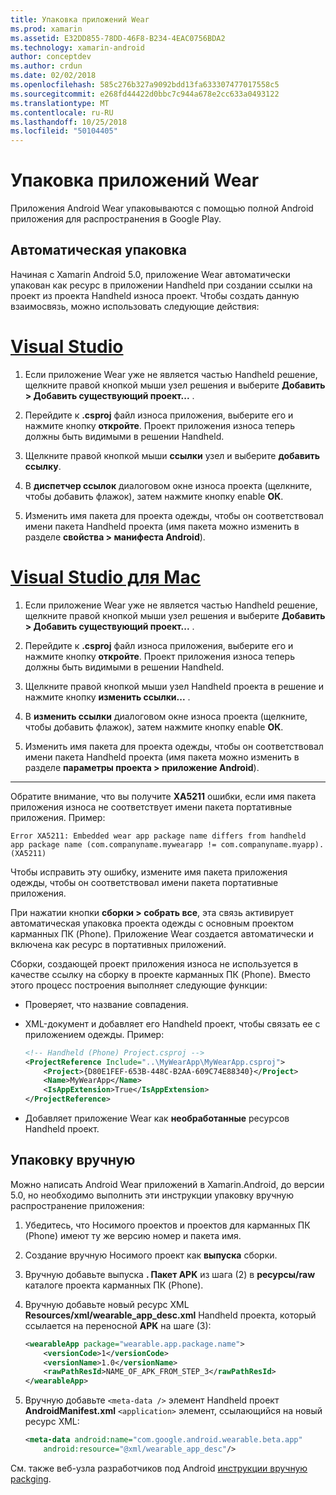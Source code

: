 ```yaml
---
title: Упаковка приложений Wear
ms.prod: xamarin
ms.assetid: E32DD855-78DD-46F8-B234-4EAC0756BDA2
ms.technology: xamarin-android
author: conceptdev
ms.author: crdun
ms.date: 02/02/2018
ms.openlocfilehash: 585c276b327a9092bdd13fa633307477017558c5
ms.sourcegitcommit: e268fd44422d0bbc7c944a678e2cc633a0493122
ms.translationtype: MT
ms.contentlocale: ru-RU
ms.lasthandoff: 10/25/2018
ms.locfileid: "50104405"
---
```

# <a name="packaging-wear-apps"></a>Упаковка приложений Wear

Приложения Android Wear упаковываются с помощью полной Android приложения для распространения в Google Play. 

## <a name="automatic-packaging"></a>Автоматическая упаковка

Начиная с Xamarin Android 5.0, приложение Wear автоматически упакован как ресурс в приложении Handheld при создании ссылки на проект из проекта Handheld износа проект. Чтобы создать данную взаимосвязь, можно использовать следующие действия: 

# <a name="visual-studiotabwindows"></a>[Visual Studio](#tab/windows)

1. Если приложение Wear уже не является частью Handheld решение, щелкните правой кнопкой мыши узел решения и выберите **Добавить > Добавить существующий проект...** .

2. Перейдите к **.csproj** файл износа приложения, выберите его и нажмите кнопку **откройте**. Проект приложения износа теперь должны быть видимыми в решении Handheld.

3. Щелкните правой кнопкой мыши **ссылки** узел и выберите **добавить ссылку**.

4. В **диспетчер ссылок** диалоговом окне износа проекта (щелкните, чтобы добавить флажок), затем нажмите кнопку enable **ОК**.

5. Изменить имя пакета для проекта одежды, чтобы он соответствовал имени пакета Handheld проекта (имя пакета можно изменить в разделе **свойства > манифеста Android**).

# <a name="visual-studio-for-mactabmacos"></a>[Visual Studio для Mac](#tab/macos)

1. Если приложение Wear уже не является частью Handheld решение, щелкните правой кнопкой мыши узел решения и выберите **Добавить > Добавить существующий проект...** .

2. Перейдите к **.csproj** файл износа приложения, выберите его и нажмите кнопку **откройте**. Проект приложения износа теперь должны быть видимыми в решении Handheld.

3. Щелкните правой кнопкой мыши узел Handheld проекта в решение и нажмите кнопку **изменить ссылки...** .

4. В **изменить ссылки** диалоговом окне износа проекта (щелкните, чтобы добавить флажок), затем нажмите кнопку enable **ОК**.

5. Изменить имя пакета для проекта одежды, чтобы он соответствовал имени пакета Handheld проекта (имя пакета можно изменить в разделе **параметры проекта > приложение Android**).

-----


Обратите внимание, что вы получите **XA5211** ошибки, если имя пакета приложения износа не соответствует имени пакета портативные приложения. Пример:

```shell
Error XA5211: Embedded wear app package name differs from handheld 
app package name (com.companyname.mywearapp != com.companyname.myapp). (XA5211)
```

Чтобы исправить эту ошибку, измените имя пакета приложения одежды, чтобы он соответствовал имени пакета портативные приложения.

При нажатии кнопки **сборки > собрать все**, эта связь активирует автоматическая упаковка проекта одежды с основным проектом карманных ПК (Phone). Приложение Wear создается автоматически и включена как ресурс в портативных приложений.

Сборки, создающей проект приложения износа не используется в качестве ссылку на сборку в проекте карманных ПК (Phone). Вместо этого процесс построения выполняет следующие функции:

-   Проверяет, что название совпадения. 

-   XML-документ и добавляет его Handheld проект, чтобы связать ее с приложением одежды. Пример: 

    ```xml
    <!-- Handheld (Phone) Project.csproj -->
    <ProjectReference Include="..\MyWearApp\MyWearApp.csproj">
        <Project>{D80E1FEF-653B-448C-B2AA-609C74E88340}</Project>
        <Name>MyWearApp</Name>
        <IsAppExtension>True</IsAppExtension>
    </ProjectReference>
    ```

-   Добавляет приложение Wear как **необработанные** ресурсов Handheld проект. 


## <a name="manual-packaging"></a>Упаковку вручную

Можно написать Android Wear приложений в Xamarin.Android, до версии 5.0, но необходимо выполнить эти инструкции упаковку вручную распространение приложения: 

1. Убедитесь, что Носимого проектов и проектов для карманных ПК (Phone) имеют ту же версию номер и пакета имя.

2. Создание вручную Носимого проект как **выпуска** сборки.

3. Вручную добавьте выпуска **. Пакет APK** из шага (2) в **ресурсы/raw** каталоге проекта карманных ПК (Phone).

4. Вручную добавьте новый ресурс XML **Resources/xml/wearable_app_desc.xml** Handheld проекта, который ссылается на переносной **APK** на шаге (3):

    ```xml
    <wearableApp package="wearable.app.package.name">
        <versionCode>1</versionCode>
        <versionName>1.0</versionName>
        <rawPathResId>NAME_OF_APK_FROM_STEP_3</rawPathResId>
    </wearableApp>
    ```

5. Вручную добавьте `<meta-data />` элемент Handheld проект **AndroidManifest.xml** `<application>` элемент, ссылающийся на новый ресурс XML:

    ```xml
    <meta-data android:name="com.google.android.wearable.beta.app"
        android:resource="@xml/wearable_app_desc"/>
    ```

См. также веб-узла разработчиков под Android [инструкции вручную packging](https://developer.android.com/training/wearables/apps/packaging.html#PackageManually).

